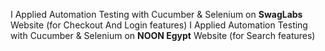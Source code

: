 I Applied Automation Testing with Cucumber & Selenium on **SwagLabs** Website (for Checkout And Login features) 
I Applied Automation Testing with Cucumber & Selenium on **NOON Egypt** Website (for Search features) 
